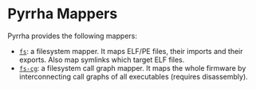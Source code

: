 # Pyrrha Mappers

Pyrrha provides the following mappers:

- [`fs`](fs.md): a filesystem mapper. It maps  ELF/PE files, their imports and their exports.
 Also map symlinks which target ELF files.
- [`fs-cg`](fs-cg.md): a filesystem call graph mapper. It maps the whole firmware by interconnecting call graphs of all executables (requires disassembly).
